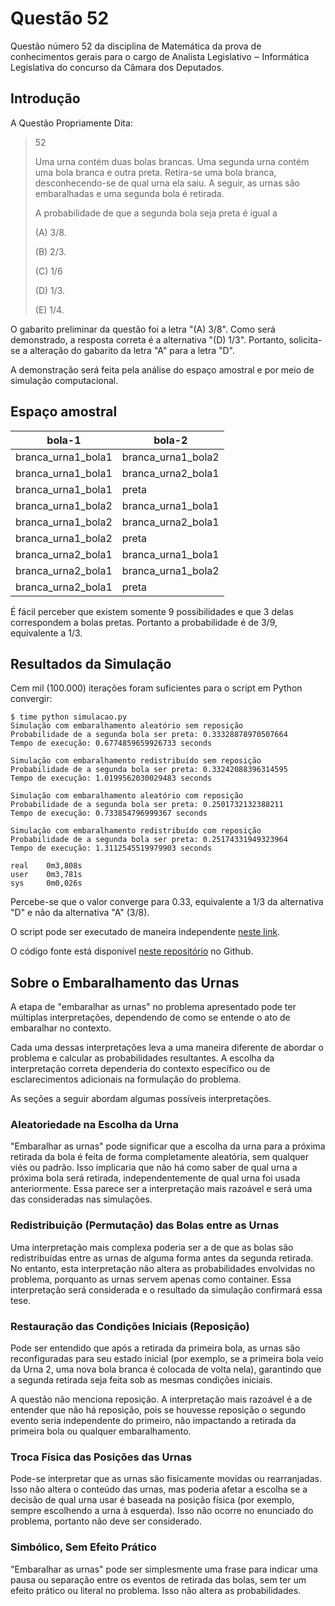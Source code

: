 # Questão 52

Questão número 52 da disciplina de Matemática da prova de conhecimentos gerais para o cargo de Analista Legislativo ‒ Informática Legislativa do concurso da Câmara dos Deputados.


## Introdução

A Questão Propriamente Dita:

> 52
>
> Uma urna contém duas bolas brancas. Uma segunda urna contém
> uma bola branca e outra preta. Retira-se uma bola branca,
> desconhecendo-se de qual urna ela saiu. A seguir, as urnas são
> embaralhadas e uma segunda bola é retirada.
>
> A probabilidade de que a segunda bola seja preta é igual a
>
> (A) 3/8.
>
> (B) 2/3.
>
> (C) 1/6
>
> (D) 1/3.
>
> (E) 1/4.

O gabarito preliminar da questão foi a letra "(A) 3/8". Como será demonstrado, a resposta correta é a alternativa "(D) 1/3". Portanto, solicita-se a alteração do gabarito da letra "A" para a letra "D".

A demonstração será feita pela análise do espaço amostral e por meio de simulação computacional.


## Espaço amostral

| bola-1             | bola-2             |
|--------------------|--------------------|
| branca_urna1_bola1 | branca_urna1_bola2 |
| branca_urna1_bola1 | branca_urna2_bola1 |
| branca_urna1_bola1 | preta              |
| branca_urna1_bola2 | branca_urna1_bola1 |
| branca_urna1_bola2 | branca_urna2_bola1 |
| branca_urna1_bola2 | preta              |
| branca_urna2_bola1 | branca_urna1_bola1 |
| branca_urna2_bola1 | branca_urna1_bola2 |
| branca_urna2_bola1 | preta              |

É fácil perceber que existem somente 9 possibilidades e que 3 delas correspondem a bolas pretas. Portanto a probabilidade é de 3/9, equivalente a 1/3.

## Resultados da Simulação

Cem mil (100.000) iterações foram suficientes para o script em Python convergir:

```
$ time python simulacao.py
Simulação com embaralhamento aleatório sem reposição
Probabilidade de a segunda bola ser preta: 0.33328878970507664
Tempo de execução: 0.6774859659926733 seconds

Simulação com embaralhamento redistribuído sem reposição
Probabilidade de a segunda bola ser preta: 0.33242088396314595
Tempo de execução: 1.0199562030029483 seconds

Simulação com embaralhamento aleatório com reposição
Probabilidade de a segunda bola ser preta: 0.2501732132388211
Tempo de execução: 0.733854796999367 seconds

Simulação com embaralhamento redistribuído com reposição
Probabilidade de a segunda bola ser preta: 0.25174331949323964
Tempo de execução: 1.3112545519979903 seconds

real    0m3,808s
user    0m3,781s
sys     0m0,026s
```

Percebe-se que o valor converge para 0.33, equivalente a 1/3 da alternativa "D" e não da alternativa "A" (3/8).

O script pode ser executado de maneira independente [neste link](https://www.online-python.com/fBFdNO5weh).

O código fonte está disponível [neste repositório](https://github.com/frock81/questao-52) no Github.


## Sobre o Embaralhamento das Urnas

A etapa de "embaralhar as urnas" no problema apresentado pode ter múltiplas interpretações, dependendo de como se entende o ato de embaralhar no contexto.

Cada uma dessas interpretações leva a uma maneira diferente de abordar o problema e calcular as probabilidades resultantes. A escolha da interpretação correta dependeria do contexto específico ou de esclarecimentos adicionais na formulação do problema.

As seções a seguir abordam algumas possíveis interpretações.


### Aleatoriedade na Escolha da Urna

"Embaralhar as urnas" pode significar que a escolha da urna para a próxima retirada da bola é feita de forma completamente aleatória, sem qualquer viés ou padrão. Isso implicaria que não há como saber de qual urna a próxima bola será retirada, independentemente de qual urna foi usada anteriormente. Essa parece ser a interpretação mais razoável e será uma das consideradas nas simulações.


### Redistribuição (Permutação) das Bolas entre as Urnas

Uma interpretação mais complexa poderia ser a de que as bolas são redistribuídas entre as urnas de alguma forma antes da segunda retirada. No entanto, esta interpretação não altera as probabilidades envolvidas no problema, porquanto as urnas servem apenas como container. Essa interpretação será considerada e o resultado da simulação confirmará essa tese.


### Restauração das Condições Iniciais (Reposição)

Pode ser entendido que após a retirada da primeira bola, as urnas são reconfiguradas para seu estado inicial (por exemplo, se a primeira bola veio da Urna 2, uma nova bola branca é colocada de volta nela), garantindo que a segunda retirada seja feita sob as mesmas condições iniciais.

A questão não menciona reposição. A interpretação mais razoável é a de entender que não há reposição, pois se houvesse reposição o segundo evento seria independente do primeiro, não impactando a retirada da primeira bola ou qualquer embaralhamento.


### Troca Física das Posições das Urnas

Pode-se interpretar que as urnas são fisicamente movidas ou rearranjadas. Isso não altera o conteúdo das urnas, mas poderia afetar a escolha se a decisão de qual urna usar é baseada na posição física (por exemplo, sempre escolhendo a urna à esquerda). Isso não ocorre no enunciado do problema, portanto não deve ser considerado.


### Simbólico, Sem Efeito Prático

"Embaralhar as urnas" pode ser simplesmente uma frase para indicar uma pausa ou separação entre os eventos de retirada das bolas, sem ter um efeito prático ou literal no problema. Isso não altera as probabilidades.
